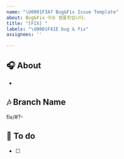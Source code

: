 ```yaml
---
name: "\U0001F3A7 Bug&Fix Issue Template"
about: Bug&Fix 이슈 템플릿입니다.
title: "[FIX] "
labels: "\U0001F41E bug & fix"
assignees: ''

---
```


## 🎧 About
* 

## 🎶 Branch Name
fix/#?-

## 🎹 To do
- [ ] 
